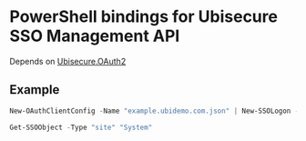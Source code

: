 # PowerShell bindings for Ubisecure SSO Management API

Depends on [Ubisecure.OAuth2](../../../Ubisecure.OAuth2)

## Example

```powershell
New-OAuthClientConfig -Name "example.ubidemo.com.json" | New-SSOLogon -Uri "https://login.example.ubidemo.com" -ManageUri "https://manage.example.ubidemo.com" -Browser "default"

Get-SSOObject -Type "site" "System"
```
